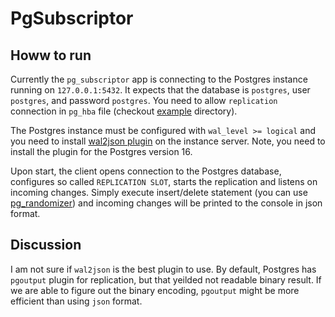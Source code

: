 # PgSubscriptor

## Howw to run
Currently the `pg_subscriptor` app is connecting to the Postgres instance running on `127.0.0.1:5432`. It expects that
the database is `postgres`, user `postgres`, and password `postgres`. You need to allow `replication` connection in
`pg_hba` file (checkout [example](./example) directory).

The Postgres instance must be configured with `wal_level >= logical` and you need to install
[wal2json plugin](https://github.com/eulerto/wal2json) on the instance server. Note, you need to install the plugin
for the Postgres version 16.

Upon start, the client opens connection to the Postgres database, configures so called `REPLICATION SLOT`, starts the
replication and listens on incoming changes. Simply execute insert/delete statement (you can use [pg_randomizer](https://github.com/revolko/pg-randomizer)) and incoming changes will be printed to the console in json format.


## Discussion
I am not sure if `wal2json` is the best plugin to use. By default, Postgres has `pgoutput` plugin for replication, but that yeilded not readable binary result. If we are able to figure out the binary encoding, `pgoutput` might be more efficient than using `json` format.
